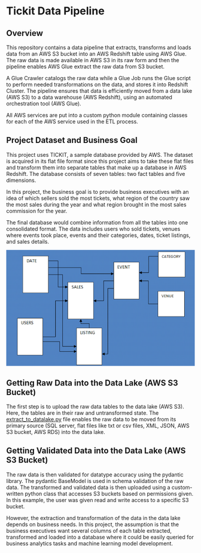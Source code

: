 # Tickit Data Pipeline

## Overview

This repository contains a data pipeline that extracts, transforms and loads data from an AWS S3 bucket into
an AWS Redshift table using AWS Glue. The raw data is made available in AWS S3 in its raw form and then the 
pipeline enables AWS Glue extract the raw data from S3 bucket. 

A Glue Crawler catalogs the raw data while a Glue Job runs the Glue script to perform needed transformations
on the data, and stores it into Redshift Cluster. The pipeline ensures that data is efficiently moved 
from a data lake (AWS S3) to a data warehouse (AWS Redshift), using an automated orchestration tool (AWS Glue).

All AWS services are put into a custom python module containing classes for each of the AWS service used in the
ETL process. 

## Project Dataset and Business Goal

This project uses TICKIT, a sample database provided by AWS. The dataset is acquired in its flat file format since
this project aims to take these flat files and transform them into separate tables that make up a database in AWS
Redshift. The database consists of seven tables: two fact tables and five dimensions. 

In this project, the business goal is to provide business executives with an idea of which sellers sold the most 
tickets, what region of the country saw the most sales during the year and what region brought in the most sales
commission for the year.

The final database would combine information from all the tables into one consolidated format. The data includes
users who sold tickets, venues where events took place, events and their categories, dates, ticket listings, and
sales details. 

![Alt text](diagram/tickitdb.png "Tickit Database Schema")

## Getting Raw Data into the Data Lake (AWS S3 Bucket)

The first step is to upload the raw data tables to the data lake (AWS S3). Here, the tables are in their raw 
and untransformed state. The [extract_to_datalake.py](extract_to_datalake.py) file enables the raw data to be
moved from its primary source (SQL server, flat files like txt or csv files, XML, JSON, AWS S3 bucket, AWS RDS) 
into the data lake.

## Getting Validated Data into the Data Lake (AWS S3 Bucket)

The raw data is then validated for datatype accuracy using the pydantic library. The pydantic BaseModel is 
used in schema validation of the raw data. The transformed and validated data is then uploaded using a 
custom-written python class that accesses S3 buckets based on permissions given. In this example, the user
was given read and write access to a specific S3 bucket.

However, the extraction and transformation of the data in the data lake depends on business needs. In this
project, the assumption is that the business executives want several columns of each table extracted,
transformed and loaded into a database where it could be easily queried for business analytics tasks and 
machine learning model development.
